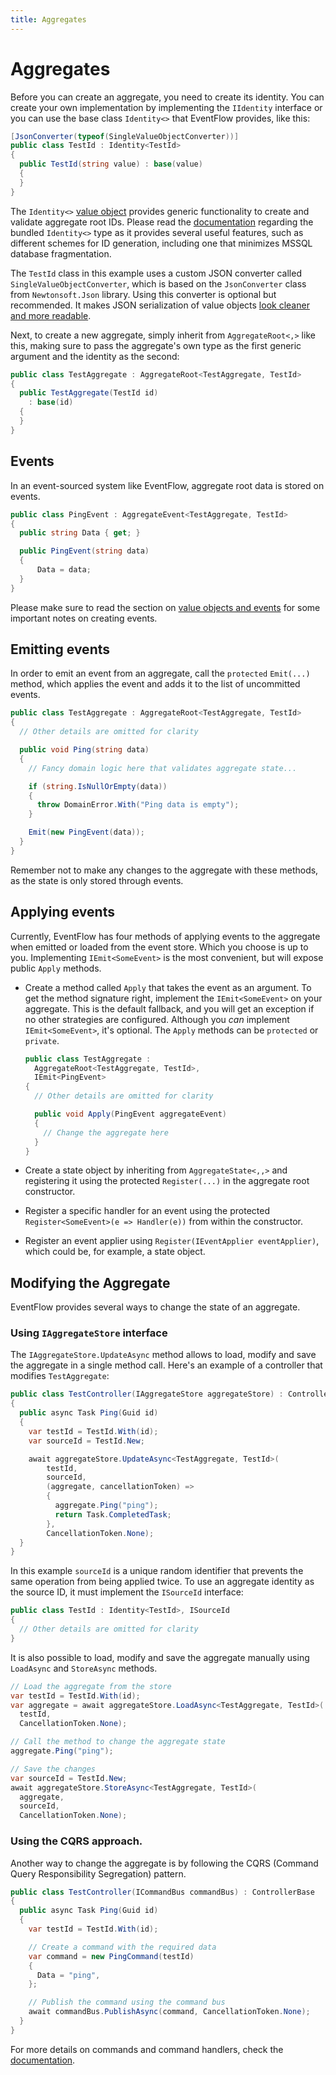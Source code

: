 ```yaml
---
title: Aggregates
---
```


# Aggregates

Before you can create an aggregate, you need to create its identity. You can create your own implementation by implementing the `IIdentity` interface or you can use the base class `Identity<>` that EventFlow provides, like this:

```csharp
[JsonConverter(typeof(SingleValueObjectConverter))]
public class TestId : Identity<TestId>
{
  public TestId(string value) : base(value)
  {
  }
}
```

The `Identity<>` [value object](../additional/value-objects.md) provides generic functionality to create and validate aggregate root IDs. Please read the [documentation](../basics/identity.md) regarding the bundled `Identity<>` type as it provides several useful features, such as different schemes for ID generation, including one that minimizes MSSQL database fragmentation.

The `TestId` class in this example uses a custom JSON converter called `SingleValueObjectConverter`, which is based on the `JsonConverter` class from `Newtonsoft.Json` library. Using this converter is optional but recommended. It makes JSON serialization of value objects [look cleaner and more readable](../additional/value-objects.md#making-pretty-and-clean-json).

Next, to create a new aggregate, simply inherit from `AggregateRoot<,>` like this, making sure to pass the aggregate's own type as the first generic argument and the identity as the second:

```csharp
public class TestAggregate : AggregateRoot<TestAggregate, TestId>
{
  public TestAggregate(TestId id)
    : base(id)
  {
  }
}
```

## Events

In an event-sourced system like EventFlow, aggregate root data is stored on events.

```csharp
public class PingEvent : AggregateEvent<TestAggregate, TestId>
{
  public string Data { get; }

  public PingEvent(string data)
  {
      Data = data;
  }
}
```

Please make sure to read the section on [value objects and events](../additional/value-objects.md) for some important notes on creating events.

## Emitting events

In order to emit an event from an aggregate, call the `protected` `Emit(...)` method, which applies the event and adds it to the list of uncommitted events.

```csharp
public class TestAggregate : AggregateRoot<TestAggregate, TestId>
{
  // Other details are omitted for clarity

  public void Ping(string data)
  {
    // Fancy domain logic here that validates aggregate state...

    if (string.IsNullOrEmpty(data))
    {
      throw DomainError.With("Ping data is empty");
    }

    Emit(new PingEvent(data));
  }
}
```

Remember not to make any changes to the aggregate with these methods, as the state is only stored through events.

## Applying events

Currently, EventFlow has four methods of applying events to the aggregate when emitted or loaded from the event store. Which you choose is up to you. Implementing `IEmit<SomeEvent>` is the most convenient, but will expose public `Apply` methods.

- Create a method called `Apply` that takes the event as an argument. To get the method signature right, implement the `IEmit<SomeEvent>` on your aggregate. This is the default fallback, and you will get an exception if no other strategies are configured. Although you *can* implement `IEmit<SomeEvent>`, it's optional. The `Apply` methods can be `protected` or `private`.

  ```csharp
  public class TestAggregate :
    AggregateRoot<TestAggregate, TestId>,
    IEmit<PingEvent>
  {
    // Other details are omitted for clarity

    public void Apply(PingEvent aggregateEvent)
    {
      // Change the aggregate here
    }
  }
  ```

- Create a state object by inheriting from `AggregateState<,,>` and registering it using the protected `Register(...)` in the aggregate root constructor.
- Register a specific handler for an event using the protected `Register<SomeEvent>(e => Handler(e))` from within the constructor.
- Register an event applier using `Register(IEventApplier eventApplier)`, which could be, for example, a state object.

## Modifying the Aggregate

EventFlow provides several ways to change the state of an aggregate.

### Using `IAggregateStore` interface

The `IAggregateStore.UpdateAsync` method allows to load, modify and save the aggregate in a single method call. Here's an example of a controller that modifies `TestAggregate`:

```csharp 
public class TestController(IAggregateStore aggregateStore) : ControllerBase
{
  public async Task Ping(Guid id)
  {    
    var testId = TestId.With(id);
    var sourceId = TestId.New;

    await aggregateStore.UpdateAsync<TestAggregate, TestId>(
        testId,
        sourceId,
        (aggregate, cancellationToken) =>
        {
          aggregate.Ping("ping");
          return Task.CompletedTask;
        },
        CancellationToken.None);
  }
}
```

In this example `sourceId` is a unique random identifier that prevents the same operation from being applied twice. To use an aggregate identity as the source ID, it must implement the `ISourceId` interface:

```csharp
public class TestId : Identity<TestId>, ISourceId 
{
  // Other details are omitted for clarity
}
```

It is also possible to load, modify and save the aggregate manually using `LoadAsync` and `StoreAsync` methods.

```csharp
// Load the aggregate from the store
var testId = TestId.With(id);
var aggregate = await aggregateStore.LoadAsync<TestAggregate, TestId>(
  testId,
  CancellationToken.None);

// Call the method to change the aggregate state
aggregate.Ping("ping");

// Save the changes
var sourceId = TestId.New;
await aggregateStore.StoreAsync<TestAggregate, TestId>(
  aggregate,
  sourceId,
  CancellationToken.None);
```

### Using the CQRS approach.

Another way to change the aggregate is by following the CQRS (Command Query Responsibility Segregation) pattern.

```csharp
public class TestController(ICommandBus commandBus) : ControllerBase
{
  public async Task Ping(Guid id)
  {
    var testId = TestId.With(id);

    // Create a command with the required data
    var command = new PingCommand(testId)
    {
      Data = "ping",
    };

    // Publish the command using the command bus
    await commandBus.PublishAsync(command, CancellationToken.None);
  }
}
```

For more details on commands and command handlers, check the [documentation](../basics/commands.md).

